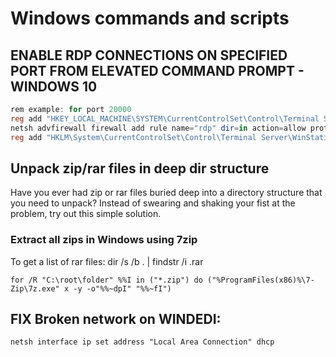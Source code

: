 # Windows commands and scripts

## ENABLE RDP CONNECTIONS ON SPECIFIED PORT FROM ELEVATED COMMAND PROMPT - WINDOWS 10

```powershell
rem example: for port 20000
reg add "HKEY_LOCAL_MACHINE\SYSTEM\CurrentControlSet\Control\Terminal Server" /v fDenyTSConnections /t REG_DWORD /d 0 /f
netsh advfirewall firewall add rule name="rdp" dir=in action=allow protocol=TCP localport=20000
reg add "HKLM\System\CurrentControlSet\Control\Terminal Server\WinStations\RDP-Tcp" /v PortNumber /t REG_DWORD /d 0x4e20
```

## Unpack zip/rar files in deep dir structure

Have you ever had zip or rar files buried deep into a directory structure that you need to unpack? Instead of swearing and shaking your fist at the problem, try out this simple solution.

### Extract all zips in Windows using 7zip 

To get a list of rar files:  dir /s /b . | findstr /i .rar

`for /R "C:\root\folder" %%I in ("*.zip") do ("%ProgramFiles(x86)%\7-Zip\7z.exe" x -y -o"%%~dpI" "%%~fI")`


## FIX Broken network on WINDEDI:

`netsh interface ip set address "Local Area Connection" dhcp`